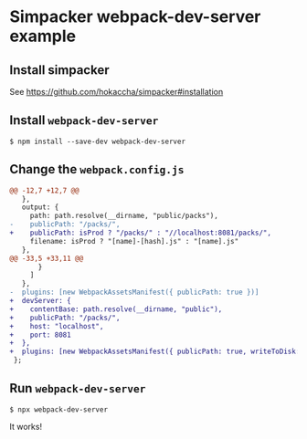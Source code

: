 # Simpacker webpack-dev-server example

## Install simpacker

See https://github.com/hokaccha/simpacker#installation

## Install `webpack-dev-server`

```
$ npm install --save-dev webpack-dev-server
```

## Change the `webpack.config.js`

```diff
@@ -12,7 +12,7 @@
   },
   output: {
     path: path.resolve(__dirname, "public/packs"),
-    publicPath: "/packs/",
+    publicPath: isProd ? "/packs/" : "//localhost:8081/packs/",
     filename: isProd ? "[name]-[hash].js" : "[name].js"
   },
@@ -33,5 +33,11 @@
       }
     ]
   },
-  plugins: [new WebpackAssetsManifest({ publicPath: true })]
+  devServer: {
+    contentBase: path.resolve(__dirname, "public"),
+    publicPath: "/packs/",
+    host: "localhost",
+    port: 8081
+  },
+  plugins: [new WebpackAssetsManifest({ publicPath: true, writeToDisk: true })]
 };
```

## Run `webpack-dev-server`

```
$ npx webpack-dev-server
```

It works!
